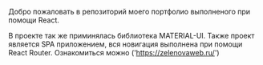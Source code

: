 Добро пожаловать в репозиторий моего портфолио выполненого при помощи React.

В проекте так же приминялась библиотека MATERIAL-UI. 
Также проект является SPA приложением, вся новигация выполнена при помощи React Router. 
Ознакомиться можно ('https://zelenovaweb.ru/')

